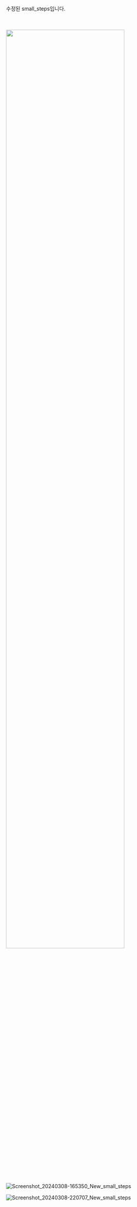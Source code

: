 수정된 small_steps입니다.
</br>
</br>
</br>

<image src="(https://github.com/hyewoon/Small_Steps/assets/113662682/78dabacb-63d0-424c-9dca-fdc8e7ca72ca" heigth="100" width="80%">

![Screenshot_20240308-165350_New_small_steps](https://github.com/hyewoon/Small_Steps/assets/113662682/53448313-db2a-40ed-ab78-839bbdec1b8d)

![Screenshot_20240308-220707_New_small_steps](https://github.com/hyewoon/Small_Steps/assets/113662682/fb2a1fa9-2289-4690-9bef-5e464cd8c841)





